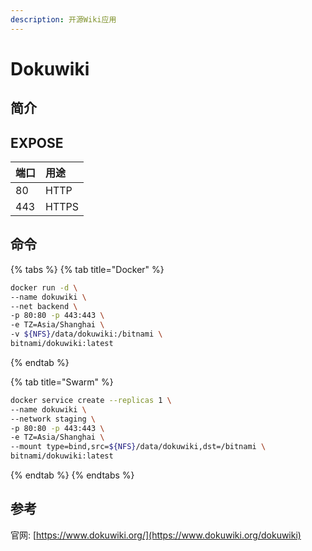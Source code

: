 ```yaml
---
description: 开源Wiki应用
---
```


# Dokuwiki

## 简介



## EXPOSE

| 端口 | 用途 |
| :--- | :--- |
| 80 | HTTP |
| 443 | HTTPS |



## 命令

{% tabs %}
{% tab title="Docker" %}
```bash
docker run -d \
--name dokuwiki \
--net backend \
-p 80:80 -p 443:443 \
-e TZ=Asia/Shanghai \
-v ${NFS}/data/dokuwiki:/bitnami \
bitnami/dokuwiki:latest
```
{% endtab %}

{% tab title="Swarm" %}
```bash
docker service create --replicas 1 \
--name dokuwiki \
--network staging \
-p 80:80 -p 443:443 \
-e TZ=Asia/Shanghai \
--mount type=bind,src=${NFS}/data/dokuwiki,dst=/bitnami \
bitnami/dokuwiki:latest
```
{% endtab %}
{% endtabs %}



## 参考

官网: [https://www.dokuwiki.org/](https://www.dokuwiki.org/dokuwiki)

